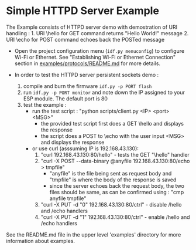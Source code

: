 # Simple HTTPD Server Example

The Example consists of HTTPD server demo with demostration of URI handling :
    1. URI \hello for GET command returns "Hello World!" message
    2. URI \echo for POST command echoes back the POSTed message

* Open the project configuration menu (`idf.py menuconfig`) to configure Wi-Fi or Ethernet. See "Establishing Wi-Fi or Ethernet Connection" section in [examples/protocols/README.md](../../README.md) for more details.

* In order to test the HTTPD server persistent sockets demo :
    1. compile and burn the firmware `idf.py -p PORT flash`
    2. run `idf.py -p PORT monitor` and note down the IP assigned to your ESP module. The default port is 80
    3. test the example :
        * run the test script : "python scripts/client.py \<IP\> \<port\> \<MSG\>"
            * the provided test script first does a GET \hello and displays the response
            * the script does a POST to \echo with the user input \<MSG\> and displays the response
        * or use curl (asssuming IP is 192.168.43.130):
            1. "curl 192.168.43.130:80/hello"  - tests the GET "\hello" handler
            2. "curl -X POST --data-binary @anyfile 192.168.43.130:80/echo > tmpfile"
                * "anyfile" is the file being sent as request body and "tmpfile" is where the body of the response is saved
                * since the server echoes back the request body, the two files should be same, as can be confirmed using : "cmp anyfile tmpfile"
            3. "curl -X PUT -d "0" 192.168.43.130:80/ctrl" - disable /hello and /echo handlers
            4. "curl -X PUT -d "1" 192.168.43.130:80/ctrl" -  enable /hello and /echo handlers

See the README.md file in the upper level 'examples' directory for more information about examples.
